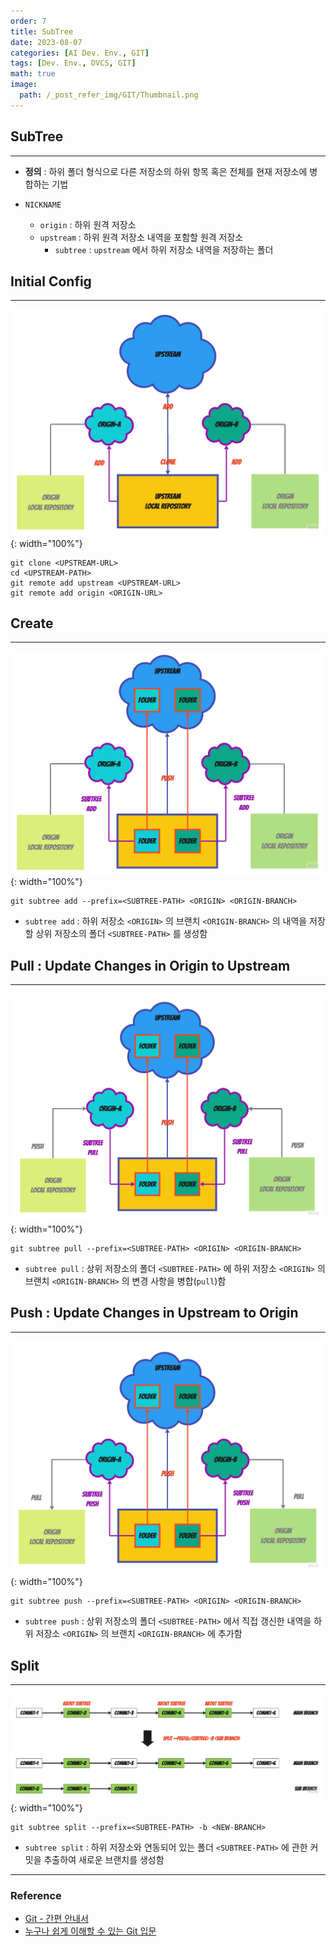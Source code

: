 ```yaml
---
order: 7
title: SubTree
date: 2023-08-07
categories: [AI Dev. Env., GIT]
tags: [Dev. Env., DVCS, GIT]
math: true
image:
  path: /_post_refer_img/GIT/Thumbnail.png
---
```


## SubTree
-----

- **정의** : 하위 폴더 형식으로 다른 저장소의 하위 항목 혹은 전체를 현재 저장소에 병합하는 기법

- `NICKNAME`
    - `origin` : 하위 원격 저장소
    - `upstream` : 하위 원격 저장소 내역을 포함할 원격 저장소
        - `subtree` : `upstream` 에서 하위 저장소 내역을 저장하는 폴더

## Initial Config
-----

![01](/_post_refer_img/GIT/07-01.jpg){: width="100%"}

```
git clone <UPSTREAM-URL>
cd <UPSTREAM-PATH>
git remote add upstream <UPSTREAM-URL>
git remote add origin <ORIGIN-URL>
```

## Create
-----

![02](/_post_refer_img/GIT/07-02.jpg){: width="100%"}

```
git subtree add --prefix=<SUBTREE-PATH> <ORIGIN> <ORIGIN-BRANCH>
```

- `subtree add` : 하위 저장소 `<ORIGIN>` 의 브랜치 `<ORIGIN-BRANCH>` 의 내역을 저장할 상위 저장소의 폴더 `<SUBTREE-PATH>` 를 생성함

## Pull : Update Changes in Origin to Upstream
-----

![03](/_post_refer_img/GIT/07-03.jpg){: width="100%"}

```
git subtree pull --prefix=<SUBTREE-PATH> <ORIGIN> <ORIGIN-BRANCH>
```

- `subtree pull` : 상위 저장소의 폴더 `<SUBTREE-PATH>` 에 하위 저장소 `<ORIGIN>` 의 브랜치 `<ORIGIN-BRANCH>` 의 변경 사항을 병합(`pull`)함

## Push : Update Changes in Upstream to Origin
-----

![04](/_post_refer_img/GIT/07-04.jpg){: width="100%"}

```
git subtree push --prefix=<SUBTREE-PATH> <ORIGIN> <ORIGIN-BRANCH>
```

- `subtree push` : 상위 저장소의 폴더 `<SUBTREE-PATH>` 에서 직접 갱신한 내역을 하위 저장소 `<ORIGIN>` 의 브랜치 `<ORIGIN-BRANCH>` 에 추가함

## Split
-----

![05](/_post_refer_img/GIT/07-05.jpg){: width="100%"}

```
git subtree split --prefix=<SUBTREE-PATH> -b <NEW-BRANCH>
```

- `subtree split` : 하위 저장소와 연동되어 있는 폴더 `<SUBTREE-PATH>` 에 관한 커밋을 추출하여 새로운 브랜치를 생성함

-----

### Reference

- [Git - 간편 안내서](https://rogerdudler.github.io/git-guide/index.ko.html)
- [누구나 쉽게 이해할 수 있는 Git 입문](https://backlog.com/git-tutorial/kr/)